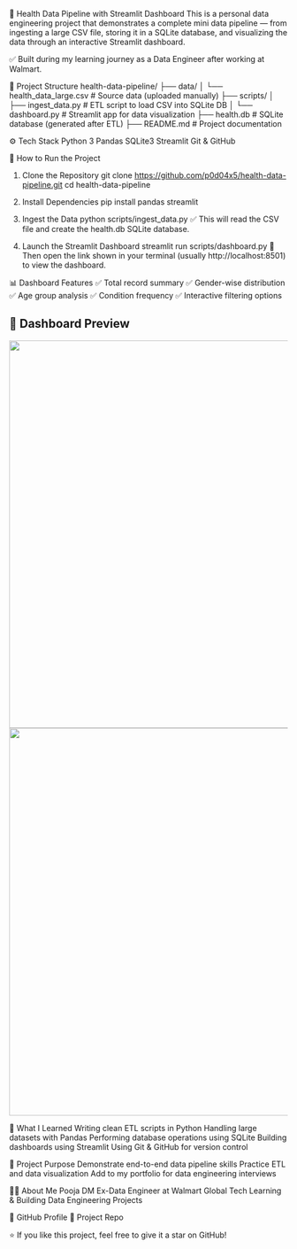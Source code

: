 🏥 Health Data Pipeline with Streamlit Dashboard
This is a personal data engineering project that demonstrates a complete mini data pipeline — from ingesting a large CSV file, storing it in a SQLite database, and visualizing the data through an interactive Streamlit dashboard.

✅ Built during my learning journey as a Data Engineer after working at Walmart.

📁 Project Structure
health-data-pipeline/
├── data/
│   └── health_data_large.csv        # Source data (uploaded manually)
├── scripts/
│   ├── ingest_data.py               # ETL script to load CSV into SQLite DB
│   └── dashboard.py                 # Streamlit app for data visualization
├── health.db                        # SQLite database (generated after ETL)
├── README.md                        # Project documentation

⚙️ Tech Stack
Python 3
Pandas
SQLite3
Streamlit
Git & GitHub

🚀 How to Run the Project
1. Clone the Repository
git clone https://github.com/p0d04x5/health-data-pipeline.git
cd health-data-pipeline
2. Install Dependencies
pip install pandas streamlit
3. Ingest the Data
python scripts/ingest_data.py
✅ This will read the CSV file and create the health.db SQLite database.

4. Launch the Streamlit Dashboard
streamlit run scripts/dashboard.py
📍 Then open the link shown in your terminal (usually http://localhost:8501) to view the dashboard.

📊 Dashboard Features
✅ Total record summary
✅ Gender-wise distribution
✅ Age group analysis
✅ Condition frequency
✅ Interactive filtering options

## 📸 Dashboard Preview
<img src="screenshots/dashboard_part1.png" width="700"/>
<br/>
<img src="screenshots/dashboard_part2.png" width="700"/>


🧠 What I Learned
Writing clean ETL scripts in Python
Handling large datasets with Pandas
Performing database operations using SQLite
Building dashboards using Streamlit
Using Git & GitHub for version control

🎯 Project Purpose
Demonstrate end-to-end data pipeline skills
Practice ETL and data visualization
Add to my portfolio for data engineering interviews

🙋‍♀️ About Me
Pooja DM
Ex-Data Engineer at Walmart Global Tech
Learning & Building Data Engineering Projects

🔗 GitHub Profile
🔗 Project Repo

⭐ If you like this project, feel free to give it a star on GitHub!